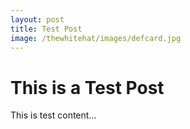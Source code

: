 ```yaml
---
layout: post
title: Test Post
image: /thewhitehat/images/defcard.jpg
---
```


<h1 class="cyan-text title"> This is a Test Post </h1>
This is test content...
